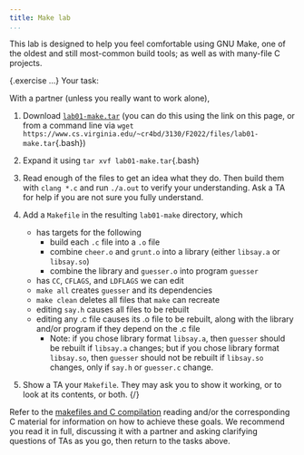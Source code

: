 ```yaml
---
title: Make lab
...
```


This lab is designed to help you feel comfortable using GNU Make, one of the oldest and still most-common build tools; as well as with many-file C projects.

{.exercise ...} Your task:

With a partner (unless you really want to work alone),

1. Download [`lab01-make.tar`](files/lab01-make.tar) (you can do this using the link on this page, or from a command line via `wget https://www.cs.virginia.edu/~cr4bd/3130/F2022/files/lab01-make.tar`{.bash})

2. Expand it using `tar xvf lab01-make.tar`{.bash}

3. Read enough of the files to get an idea what they do. Then build them with `clang *.c` and run `./a.out` to verify your understanding. Ask a TA for help if you are not sure you fully understand.

4. Add a `Makefile` in the resulting `lab01-make` directory, which
    - has targets for the following
        - build each `.c` file into a `.o` file
        - combine `cheer.o` and `grunt.o` into a library (either `libsay.a` or `libsay.so`)
        - combine the library and `guesser.o` into program `guesser`
    - has `CC`, `CFLAGS`, and `LDFLAGS` we can edit
    - `make all` creates `guesser` and its dependencies
    - `make clean` deletes all files that `make` can recreate
    - editing `say.h` causes all files to be rebuilt
    - editing any .c file causes its .o file to be rebuilt, along with the library and/or program if they depend on the .c file
        - Note: if you chose library format `libsay.a`, then `guesser` should be rebuilt if `libsay.a` changes;
            but if you chose library format `libsay.so`, then `guesser` should not be rebuilt if `libsay.so` changes, only if `say.h` or `guesser.c` change.

5. Show a TA your `Makefile`. They may ask you to show it working, or to look at its contents, or both.
{/}

Refer to the [makefiles and C compilation](../readings/make.html) reading and/or
the corresponding C material for information on how to achieve these goals.
We recommend you read it in full, discussing it with a partner and asking clarifying questions of TAs as you go, then return to the tasks above.


